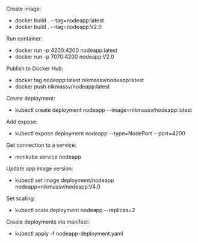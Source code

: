 Create image:
- docker build . --tag=nodeapp:latest
- docker build . --tag=nodeapp:V2.0

Run container:
- docker run -p 4200:4200 nodeapp:latest
- docker run -p 7070:4200 nodeapp:V2.0

Publish to Docker Hub:
- docker tag nodeapp:latest nikmassv/nodeapp:latest
- docker push nikmassv/nodeapp:latest

Create deployment:
- kubectl create deployment nodeapp --image=nikmassv/nodeapp:latest

Add expose:
- kubectl expose deployment nodeapp --type=NodePort --port=4200

Get connection to a service:
- minikube service nodeapp

Update app image version:
- kubectl set image deployment/nodeapp nodeapp=nikmassv/nodeapp:V4.0

Set scaling:
- kubectl scale deployment nodeapp --replicas=2

Create deployments via manifest:
- kubectl apply -f nodeapp-deployment.yaml
